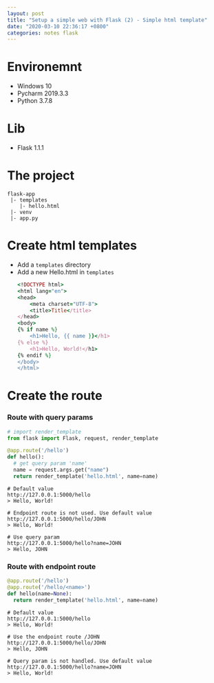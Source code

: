 ```yaml
---
layout: post
title: "Setup a simple web with Flask (2) - Simple html template"
date: "2020-03-10 22:36:17 +0800"
categories: notes flask
---
```

# Environemnt
- Windows 10
- Pycharm 2019.3.3
- Python 3.7.8

# Lib
- Flask 1.1.1

# The project
```
flask-app
 |- templates
    |- hello.html
 |- venv
 |- app.py
```

# Create html templates
- Add a `templates` directory
- Add a new Hello.html in `templates`
  ```ruby
  <!DOCTYPE html>
  <html lang="en">
  <head>
      <meta charset="UTF-8">
      <title>Title</title>
  </head>
  <body>
  {% if name %}
      <h1>Hello, {{ name }}</h1>
  {% else %}
      <h1>Hello, World!</h1>
  {% endif %}
  </body>
  </html>
  ```

# Create the route
### Route with query params
  ```Python
  # import render_template
  from flask import Flask, request, render_template

  @app.route('/hello')
  def hello():
    # get query param 'name'
    name = request.args.get("name")
    return render_template('hello.html', name=name)
  ```
  ```
  # Default value
  http://127.0.0.1:5000/hello
  > Hello, World!

  # Endpoint route is not used. Use default value
  http://127.0.0.1:5000/hello/JOHN
  > Hello, World!

  # Use query param
  http://127.0.0.1:5000/hello?name=JOHN
  > Hello, JOHN
  ```
### Route with endpoint route
  ```Python
  @app.route('/hello')
  @app.route('/hello/<name>')
  def hello(name=None):
    return render_template('hello.html', name=name)
  ```
  ```
  # Default value
  http://127.0.0.1:5000/hello
  > Hello, World!

  # Use the endpoint route /JOHN
  http://127.0.0.1:5000/hello/JOHN
  > Hello, JOHN

  # Query param is not handled. Use default value
  http://127.0.0.1:5000/hello?name=JOHN
  > Hello, World!
  ```
